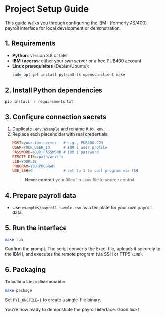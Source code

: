 # Project Setup Guide

This guide walks you through configuring the IBM i (formerly AS/400) payroll
interface for local development or demonstration.

## 1. Requirements
- **Python**: version 3.8 or later
- **IBM i access**: either your own server or a free PUB400 account
- **Linux prerequisites** (Debian/Ubuntu):
  ```bash
  sudo apt-get install python3-tk openssh-client make
  ```

## 2. Install Python dependencies
```bash
pip install -r requirements.txt
```

## 3. Configure connection secrets
1. Duplicate `.env.example` and rename it to `.env`.
2. Replace each placeholder with real credentials:
   ```ini
   HOST=your.ibm.server   # e.g., PUB400.COM
   USER=YOUR_USER_ID      # IBM i user profile
   PASSWORD=YOUR_PASSWORD # IBM i password
   REMOTE_DIR=/path/on/ifs
   LIB=YOURLIB
   PROGRAM=YOURPROGRAM
   USE_SSH=0              # set to 1 to call program via SSH
   ```
   > **Never commit** your filled-in `.env` file to source control.

## 4. Prepare payroll data
- Use `examples/payroll_sample.csv` as a template for your own payroll data.

## 5. Run the interface
```bash
make run
```
Confirm the prompt. The script converts the Excel file, uploads it securely to the IBM i, and executes the remote program (via SSH or FTPS `RCMD`).

## 6. Packaging
To build a Linux distributable:
```bash
make package
```
Set `PYI_ONEFILE=1` to create a single-file binary.

You're now ready to demonstrate the payroll interface. Good luck!
